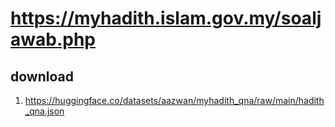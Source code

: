 # https://myhadith.islam.gov.my/soaljawab.php

## download

1. https://huggingface.co/datasets/aazwan/myhadith_qna/raw/main/hadith_qna.json
